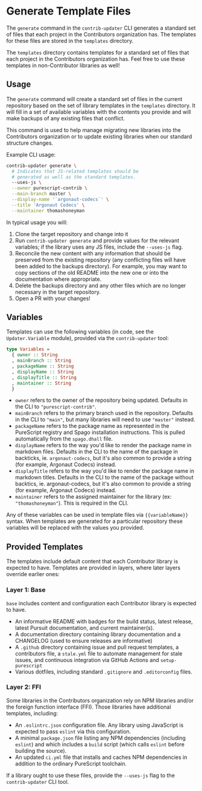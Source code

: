 # Generate Template Files

The `generate` command in the `contrib-updater` CLI generates a standard set of files that each project in the Contributors organization has. The templates for these files are stored in the `templates` directory.

The `templates` directory contains templates for a standard set of files that each project in the Contributors organization has. Feel free to use these templates in non-Contributor libraries as well!

## Usage

The `generate` command will create a standard set of files in the current repository based on the set of library templates in the `templates` directory. It will fill in a set of available variables with the contents you provide and will make backups of any existing files that conflict.

This command is used to help manage migrating new libraries into the Contributors organization or to update existing libraries when our standard structure changes.

Example CLI usage:

```sh
contrib-updater generate \
  # Indicates that JS-related templates should be
  # generated as well as the standard templates.
  --uses-js \
  --owner purescript-contrib \
  --main-branch master \
  --display-name '`argonaut-codecs`' \
  --title 'Argonaut Codecs' \
  --maintainer thomashoneyman
```

In typical usage you will:

1. Clone the target repository and change into it
2. Run `contrib-updater generate` and provide values for the relevant variables; if the library uses any JS files, include the `--uses-js` flag.
3. Reconcile the new content with any information that should be preserved from the existing repository (any conflicting files will have been added to the backups directory). For example, you may want to copy sections of the old README into the new one or into the documentation where appropriate.
4. Delete the backups directory and any other files which are no longer necessary in the target repository.
5. Open a PR with your changes!

## Variables

Templates can use the following variables (in code, see the `Updater.Variable` module), provided via the `contrib-updater` tool:

```purs
type Variables =
  { owner :: String
  , mainBranch :: String
  , packageName :: String
  , displayName :: String
  , displayTitle :: String
  , maintainer :: String
  }
```

- `owner` refers to the owner of the repository being updated. Defaults in the CLI to `"purescript-contrib"`.
- `mainBranch` refers to the primary branch used in the repository. Defaults in the CLI to `"main"`, but many libraries will need to use `"master"` instead.
- `packageName` refers to the package name as represented in the PureScript registry and Spago installation instructions. This is pulled automatically from the `spago.dhall` file.
- `displayName` refers to the way you'd like to render the package name in markdown files. Defaults in the CLI to the name of the package in backticks, ie. `argonaut-codecs`, but it's also common to provide a string (for example, Argonaut Codecs) instead.
- `displayTitle` refers to the way you'd like to render the package name in markdown titles. Defaults in the CLI to the name of the package without backtics, ie. argonaut-codecs, but it's also common to provide a string (for example, Argonaut Codecs) instead.
- `maintainer` refers to the assigned maintainer for the library (ex: `"thomashoneyman"`). This is required in the CLI.

Any of these variables can be used in template files via `{{variableName}}` syntax. When templates are generated for a particular repository these variables will be replaced with the values you provided.

## Provided Templates

The templates include default content that each Contributor library is expected to have. Templates are provided in layers, where later layers override earlier ones:

### Layer 1: Base

`base` includes content and configuration each Contributor library is expected to have.

- An informative README with badges for the build status, latest release, latest Pursuit documentation, and current maintainer(s).
- A documentation directory containing library documentation and a CHANGELOG (used to ensure releases are informative)
- A `.github` directory containing issue and pull request templates, a contributors file, a `stale.yml` file to automate management for stale issues, and continuous integration via GitHub Actions and `setup-purescript`
- Various dotfiles, including standard `.gitignore` and `.editorconfig` files.

### Layer 2: FFI

Some libraries in the Contributors organization rely on NPM libraries and/or the foreign function interface (FFI). Those libraries have additional templates, including:

- An `.eslintrc.json` configuration file. Any library using JavaScript is expected to pass `eslint` via this configuration.
- A minimal `package.json` file listing any NPM dependencies (including `eslint`) and which includes a `build` script (which calls `eslint` before building the source).
- An updated `ci.yml` file that installs and caches NPM dependencies in addition to the ordinary PureScript toolchain.

If a library ought to use these files, provide the `--uses-js` flag to the `contrib-updater` CLI tool.
